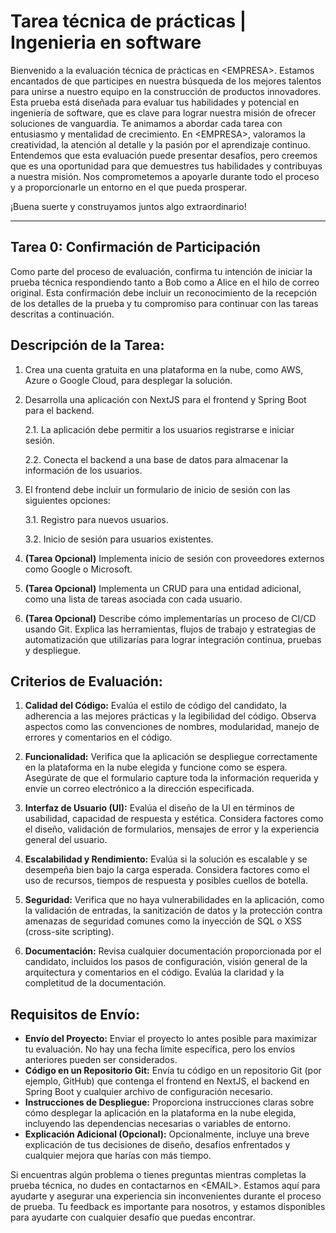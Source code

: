 # Tarea técnica de prácticas | Ingenieria en software

Bienvenido a la evaluación técnica de prácticas en \<EMPRESA>. Estamos encantados de que participes en nuestra búsqueda de los mejores talentos para unirse a nuestro equipo en la construcción de productos innovadores. Esta prueba está diseñada para evaluar tus habilidades y potencial en ingeniería de software, que es clave para lograr nuestra misión de ofrecer soluciones de vanguardia. Te animamos a abordar cada tarea con entusiasmo y mentalidad de crecimiento. En \<EMPRESA>, valoramos la creatividad, la atención al detalle y la pasión por el aprendizaje continuo. Entendemos que esta evaluación puede presentar desafíos, pero creemos que es una oportunidad para que demuestres tus habilidades y contribuyas a nuestra misión. Nos comprometemos a apoyarle durante todo el proceso y a proporcionarle un entorno en el que pueda prosperar. 

¡Buena suerte y construyamos juntos algo extraordinario!

---

## Tarea 0: Confirmación de Participación

Como parte del proceso de evaluación, confirma tu intención de iniciar la prueba técnica respondiendo tanto a Bob como a Alice en el hilo de correo original. Esta confirmación debe incluir un reconocimiento de la recepción de los detalles de la prueba y tu compromiso para continuar con las tareas descritas a continuación.

## Descripción de la Tarea:

1. Crea una cuenta gratuita en una plataforma en la nube, como AWS, Azure o Google Cloud, para desplegar la solución.

2. Desarrolla una aplicación con NextJS para el frontend y Spring Boot para el backend.
   
   2.1. La aplicación debe permitir a los usuarios registrarse e iniciar sesión.

   2.2. Conecta el backend a una base de datos para almacenar la información de los usuarios.

3. El frontend debe incluir un formulario de inicio de sesión con las siguientes opciones:

   3.1. Registro para nuevos usuarios.

   3.2. Inicio de sesión para usuarios existentes.

4. **(Tarea Opcional)** Implementa inicio de sesión con proveedores externos como Google o Microsoft.

5. **(Tarea Opcional)** Implementa un CRUD para una entidad adicional, como una lista de tareas asociada con cada usuario.

6. **(Tarea Opcional)** Describe cómo implementarías un proceso de CI/CD usando Git. Explica las herramientas, flujos de trabajo y estrategias de automatización que utilizarías para lograr integración continua, pruebas y despliegue.

## Criterios de Evaluación:

1. **Calidad del Código:** Evalúa el estilo de código del candidato, la adherencia a las mejores prácticas y la legibilidad del código. Observa aspectos como las convenciones de nombres, modularidad, manejo de errores y comentarios en el código.

2. **Funcionalidad:** Verifica que la aplicación se despliegue correctamente en la plataforma en la nube elegida y funcione como se espera. Asegúrate de que el formulario capture toda la información requerida y envíe un correo electrónico a la dirección especificada.

3. **Interfaz de Usuario (UI):** Evalúa el diseño de la UI en términos de usabilidad, capacidad de respuesta y estética. Considera factores como el diseño, validación de formularios, mensajes de error y la experiencia general del usuario.

4. **Escalabilidad y Rendimiento:** Evalúa si la solución es escalable y se desempeña bien bajo la carga esperada. Considera factores como el uso de recursos, tiempos de respuesta y posibles cuellos de botella.

5. **Seguridad:** Verifica que no haya vulnerabilidades en la aplicación, como la validación de entradas, la sanitización de datos y la protección contra amenazas de seguridad comunes como la inyección de SQL o XSS (cross-site scripting).

6. **Documentación:** Revisa cualquier documentación proporcionada por el candidato, incluidos los pasos de configuración, visión general de la arquitectura y comentarios en el código. Evalúa la claridad y la completitud de la documentación.

## Requisitos de Envío:

- **Envío del Proyecto:** Enviar el proyecto lo antes posible para maximizar tu evaluación. No hay una fecha límite específica, pero los envíos anteriores pueden ser considerados.
- **Código en un Repositorio Git:** Envía tu código en un repositorio Git (por ejemplo, GitHub) que contenga el frontend en NextJS, el backend en Spring Boot y cualquier archivo de configuración necesario.
- **Instrucciones de Despliegue:** Proporciona instrucciones claras sobre cómo desplegar la aplicación en la plataforma en la nube elegida, incluyendo las dependencias necesarias o variables de entorno.
- **Explicación Adicional (Opcional):** Opcionalmente, incluye una breve explicación de tus decisiones de diseño, desafíos enfrentados y cualquier mejora que harías con más tiempo.

Si encuentras algún problema o tienes preguntas mientras completas la prueba técnica, no dudes en contactarnos en \<EMAIL>. Estamos aquí para ayudarte y asegurar una experiencia sin inconvenientes durante el proceso de prueba. Tu feedback es importante para nosotros, y estamos disponibles para ayudarte con cualquier desafío que puedas encontrar. 